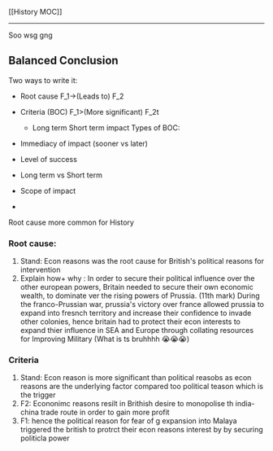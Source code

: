 [[History MOC]]

---
Soo wsg gng

## Balanced Conclusion

Two ways to write it:
- Root cause F_1->(Leads to) F_2
- Criteria (BOC) F_1>(More significant) F_2t
	- Long term Short term impact
Types of BOC:

- Immediacy of impact (sooner vs later)
- Level of success
- Long term vs Short term
- Scope of impact
- 

Root cause more common for History

### Root cause:

1. Stand: Econ reasons was the root cause for British's political reasons for intervention
2. Explain how+ why : 
	In order to secure their political influence over the other european powers, Britain needed to secure their own economic wealth, to dominate ver the rising powers of Prussia. (11th mark) During the  franco-Prussian war, prussia's victory over france allowed prussia to expand into fresnch territory and increase their confidence to invade other colonies, hence britain had to protect their econ interests to expand thier influence in SEA and Europe through collating resources for Improving Military
	(What is ts bruhhhh 😭😭😭)
### Criteria

1. Stand: Econ reason is more significant than political reasobs as econ reasons are the underlying factor compared too political teason which is the trigger
2. F2: Econonimc reasons resilt in Brithish desire to monopolise th india-china trade route in order to gain more profit
3. F1: hence the political reason for fear of g expansion into Malaya triggered the british to protrct their econ reasons interest by by securing politicla power 
